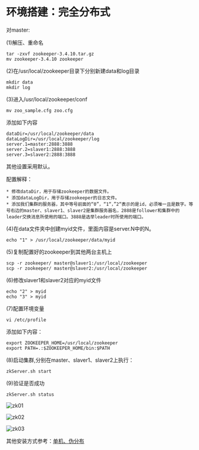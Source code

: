 # 环境搭建：完全分布式

对master:

(1)解压、重命名

	tar -zxvf zookeeper-3.4.10.tar.gz
	mv zookeeper-3.4.10 zookeeper

(2)在/usr/local/zookeeper目录下分别新建data和log目录

	mkdir data
	mkdir log

(3)进入/usr/local/zookeeper/conf

	mv zoo_sample.cfg zoo.cfg

添加如下内容

	dataDir=/usr/local/zookeeper/data
	dataLogDir=/usr/local/zookeeper/log
	server.1=master:2888:3888
	server.2=slaver1:2888:3888
	server.3=slaver2:2888:3888

其他设置采用默认。

配置解释：

    * 修改dataDir，用于存储zookeeper的数据文件。
    * 添加dataLogDir，用于存储zookeeper的日志文件。
    * 添加我们集群的服务器，其中等号前面的“0”，“1“，”2“表示的是id，必须唯一且是数字。等号右边的master、slaver1、slaver2是集群服务器名，2888是follower和集群中的leader交换消息所使用的端口。3888是选举leader时所使用的端口。

(4)在data文件夹中创建myid文件，里面内容是server.N中的N。

	echo "1" > /usr/local/zookeeper/data/myid  

(5)复制配置好的zookeeper到其他两台主机上

	scp -r zookeeper/ master@slaver1:/usr/local/zookeeper
	scp -r zookeeper/ master@slaver2:/usr/local/zookeeper

(6)修改slaver1和slaver2对应的myid文件

    echo "2" > myid
    echo "3" > myid

(7)配置环境变量

	vi /etc/profile

添加如下内容：

	export ZOOKEEPER_HOME=/usr/local/zookeeper
	export PATH=.:$ZOOKEEPER_HOME/bin:$PATH

(8)启动集群,分别在master、slaver1、slaver2上执行：

	zkServer.sh start

(9)验证是否成功

	zkServer.sh status

![zk01](https://s1.ax1x.com/2020/06/27/N63PgJ.png)

![zk02](https://s1.ax1x.com/2020/06/27/N63C34.png)

![zk03](https://s1.ax1x.com/2020/06/27/N639CF.png)


其他安装方式参考：[单机、伪分布](https://blog.csdn.net/wyqwilliam/article/details/83796297)

